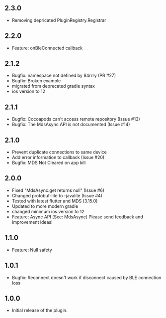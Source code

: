 ## 2.3.0

* Removing depricated PluginRegistry.Registrar

## 2.2.0

* Feature: onBleConnected callback

## 2.1.2
 
* Bugfix: namespace not defined by 84rrry (PR #27)
* Bugfix: Broken example
* migrated from deprecated gradle syntax
* ios version to 12

## 2.1.1
 
* Bugfix: Cocoapods can't access remote repository (Issue #13)
* Bugfix: The MdsAsync API is not documented (Issue #14)

## 2.1.0

* Prevent duplicate connections to same device
* Add error information to callback (Issue #20)
* Bugfix: MDS Not Cleared on app kill

## 2.0.0

* Fixed "MdsAsync.get returns null" (Issue #6)
* Changed protobuf-lite to -javalite (Issue #4)
* Tested with latest flutter and MDS (3.15.0)
* Updated to more modern gradle
* changed minimum ios version to 12
* Feature: Async API (See: MdsAsync)  Please send feedback and improvement ideas!

## 1.1.0

* Feature: Null safety

## 1.0.1

* Bugfix: Reconnect doesn't work if disconnect caused by BLE connection loss

## 1.0.0

* Initial release of the plugin.
